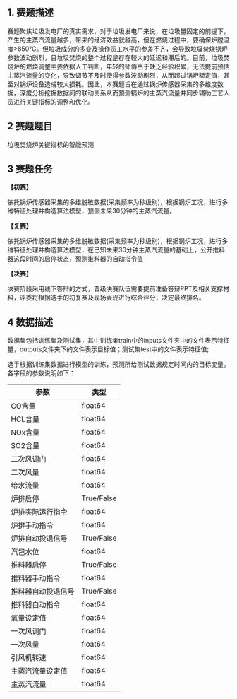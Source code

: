 ## 1. 赛题描述

赛题聚焦垃圾发电厂的真实需求，对于垃圾发电厂来说，在垃圾量固定的前提下，产生的主蒸汽流量越多，带来的经济效益就越高，但在燃烧过程中，要确保炉膛温度>850℃。但垃圾成分的多变及操作员工水平的参差不齐，会导致垃圾焚烧锅炉参数波动剧烈，且垃圾焚烧的整个过程是存在较大的延迟和滞后的。目前，垃圾焚烧炉的燃烧调整主要依据人工判断，年轻的师傅由于缺乏经验积累，无法提前预估主蒸汽流量的变化，导致调节不及时使得参数波动剧烈，从而超过锅炉额定值，甚至对锅炉设备造成较大损耗。因此，本赛题旨在通过锅炉传感器采集的多维度数据，深度分析挖掘数据间的联动关系从而预测锅炉的主蒸汽流量并同步辅助工艺人员进行关键指标的调整和优化。



## 2 赛题题目

垃圾焚烧炉关键指标的智能预测



## 3 赛题任务

**【初赛】**

依托锅炉传感器采集的多维脱敏数据(采集频率为秒级别)，根据锅炉工况，进行多维特征处理并构造算法模型，预测未来30分钟的主蒸汽流量。

**【复赛】**

依托锅炉传感器采集的多维脱敏数据(采集频率为秒级别)，根据锅炉工况，进行多维特征处理并构造算法模型，在已知未来30分钟主蒸汽流量的基础上，公开推料器这段时间的启停状态，预测推料器的自动指令值

**【决赛】**

决赛阶段采用线下答辩的方式，晋级决赛队伍需要提前准备答辩PPT及相关支撑材料，评委将根据选手的初复赛及现场表现进行综合评分，决定最终排名。



## 4 数据描述

数据集包括训练集及测试集，其中训练集train中的inputs文件夹中的文件表示特征量，outputs文件夹下的文件表示目标值；测试集test中的文件表示特征值;

选手根据训练集数据进行模型的训练，预测所给测试数据规定时间内的目标变量。各字段的参数说明如下：

| 参数               | 类型       |
| ------------------ | ---------- |
| CO含量             | float64    |
| HCL含量            | float64    |
| NOx含量            | float64    |
| SO2含量            | float64    |
| 二次风调门         | float64    |
| 二次风量           | float64    |
| 给水流量           | float64    |
| 炉排启停           | True/False |
| 炉排实际运行指令   | float64    |
| 炉排手动指令       | float64    |
| 炉排自动投退信号   | True/False |
| 汽包水位           | float64    |
| 推料器启停         | True/False |
| 推料器手动指令     | float64    |
| 推料器自动投退信号 | True/False |
| 推料器自动指令     | float64    |
| 氧量设定值         | float64    |
| 一次风调门         | float64    |
| 一次风量           | float64    |
| 引风机转速         | float64    |
| 主蒸汽流量设定值   | float64    |
| 主蒸汽流量         | float64    |

